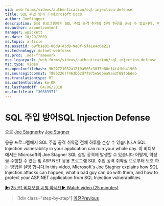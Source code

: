 ```yaml
---
uid: web-forms/videos/authentication/sql-injection-defense
title: SQL 주입 방어 | Microsoft Docs
author: JoeStagner
description: 응용 프로그램에서 SQL 주입 공격 취약점 전체 하루를 손상 수 있습니다. 이 비디오에서는 Microsoft의 Joe Stagner SQL 주입 공격 happ 수 하는 방법을 설명...
ms.author: aspnetcontent
manager: wpickett
ms.date: 10/29/2009
ms.topic: article
ms.assetid: b9fb1e01-06d9-43d9-9e8f-5fa1e4c6a211
ms.technology: dotnet-webforms
ms.prod: .net-framework
msc.legacyurl: /web-forms/videos/authentication/sql-injection-defense
msc.type: video
ms.openlocfilehash: 9b22721032a12f0a566c3837b80ef4f4fbb41960
ms.sourcegitcommit: f8852267f463b62d7f975e56bea9aa3f68fbbdeb
ms.translationtype: MT
ms.contentlocale: ko-KR
ms.lasthandoff: 04/06/2018
ms.locfileid: "30889971"
---
```

<a name="sql-injection-defense"></a><span data-ttu-id="bf409-104">SQL 주입 방어</span><span class="sxs-lookup"><span data-stu-id="bf409-104">SQL Injection Defense</span></span>
====================
<span data-ttu-id="bf409-105">으로 [Joe Stagner](https://github.com/JoeStagner)</span><span class="sxs-lookup"><span data-stu-id="bf409-105">by [Joe Stagner](https://github.com/JoeStagner)</span></span>

<span data-ttu-id="bf409-106">응용 프로그램에서 SQL 주입 공격 취약점 전체 하루를 손상 수 있습니다.</span><span class="sxs-lookup"><span data-stu-id="bf409-106">A SQL Injection vulnerability in your application can ruin your whole day.</span></span> <span data-ttu-id="bf409-107">이 비디오에서는 Microsoft의 Joe Stagner SQL 삽입 공격에 발생할 수 있습니다 어떻게, 악성을 수행할 수 있는 및 ASP.NET 응용 프로그램 SQL 주입 공격 취약점 으로부터 보호 하는 방법을 설명 합니다.</span><span class="sxs-lookup"><span data-stu-id="bf409-107">In this video, Microsoft's Joe Stagner explains how SQL Injection attacks can happen, what a bad guy can do with them, and how to protect your ASP.NET application from SQL Injection vulnerabilities.</span></span>

[<span data-ttu-id="bf409-108">&#9654;(25 분) 비디오를 시청 하세요</span><span class="sxs-lookup"><span data-stu-id="bf409-108">&#9654; Watch video (25 minutes)</span></span>](https://channel9.msdn.com/Blogs/ASP-NET-Site-Videos/sql-injection-defense)

> [!div class="step-by-step"]
> [<span data-ttu-id="bf409-109">이전</span><span class="sxs-lookup"><span data-stu-id="bf409-109">Previous</span></span>](creating-inactive-users.md)
